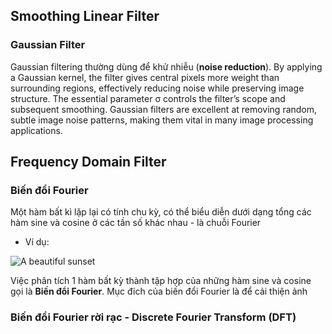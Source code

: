 ## Smoothing Linear Filter
### Gaussian Filter

Gaussian filtering thường dùng để khử nhiễu (**noise reduction**). By applying a Gaussian kernel, the filter gives central pixels more weight than surrounding regions, effectively reducing noise while preserving image structure. The essential parameter σ controls the filter’s scope and subsequent smoothing. Gaussian filters are excellent at removing random, subtle image noise patterns, making them vital in many image processing applications.

## Frequency Domain Filter
### Biến đổi Fourier
Một hàm bất kì lặp lại có tính chu kỳ, có thể biểu diễn dưới dạng tổng các hàm sine và cosine ở các tần số khác nhau - là chuỗi Fourier

- Ví dụ:

![A beautiful sunset](Chapter2-loc-tang-so-FFD/img.png)

Việc phân tích 1 hàm bất kỳ thành tập hợp của những hàm sine và cosine gọi là **Biến đổi Fourier**. Mục đích của biến đổi Fourier là để cải thiện ảnh

### Biến đổi Fourier rời rạc - Discrete Fourier Transform (DFT)  
